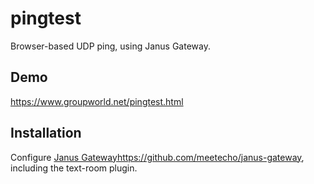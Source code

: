 # pingtest

Browser-based UDP ping, using Janus Gateway.

## Demo

https://www.groupworld.net/pingtest.html

## Installation

Configure [Janus Gateway]()https://github.com/meetecho/janus-gateway, including the text-room plugin.
